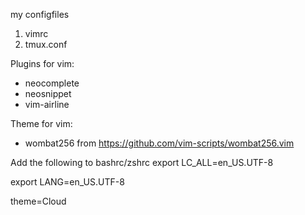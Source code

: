 my configfiles
1. vimrc
2. tmux.conf

Plugins for vim:
* neocomplete
* neosnippet
* vim-airline

Theme for vim:
* wombat256 from https://github.com/vim-scripts/wombat256.vim

Add the following to bashrc/zshrc
export LC_ALL=en_US.UTF-8

export LANG=en_US.UTF-8

theme=Cloud

